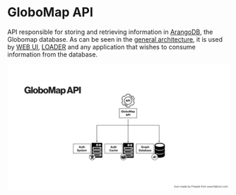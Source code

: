 # GloboMap API

API responsible for storing and retrieving information in  [ArangoDB](https://arangodb.com/), the Globomap database.
As can be seen in the [general architecture](images/general_arch.jpeg), it is used by [WEB UI](https://github.com/globocom/globomap-ui), [LOADER](https://github.com/globocom/globomap-loader) and any application that wishes to consume information from the database.


![alt text](images/globomap_api.jpeg)
